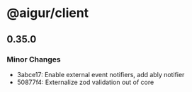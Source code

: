 # @aigur/client

## 0.35.0

### Minor Changes

- 3abce17: Enable external event notifiers, add ably notifier
- 50877f4: Externalize zod validation out of core
